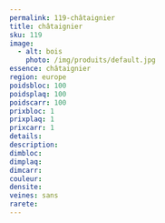 ```yaml
---
permalink: 119-châtaignier
title: châtaignier
sku: 119
image: 
  - alt: bois
    photo: /img/produits/default.jpg
essence: châtaignier
region: europe
poidsbloc: 100
poidsplaq: 100
poidscarr: 100
prixbloc: 1
prixplaq: 1
prixcarr: 1
details: 
description: 
dimbloc: 
dimplaq: 
dimcarr: 
couleur: 
densite: 
veines: sans
rarete: 
---
```


